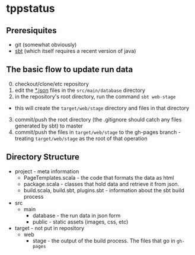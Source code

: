 # tppstatus

## Preresiquites
* git (somewhat obviously)
* [sbt](http://www.scala-sbt.org/) (which itself requires a recent version of java)

## The basic flow to update run data

0. checkout/clone/etc repository
1. edit the [*.json](http://json.org/) files in the `src/main/database` directory
2. in the repository's root directory, run the command `sbt web-stage`
  * this will create the `target/web/stage` directory and files in that directory
3. commit/push the root directory (the .gitignore should catch any files
  generated by sbt) to master
4. commit/push the files in `target/web/stage` to the gh-pages branch - treating
  `target/web/stage` as the root of that operation

## Directory Structure

* project - meta information
  * PageTemplates.scala - the code that formats the data as html 
  * package.scala - classes that hold data and retrieve it from json. 
  * build.scala, build.sbt, plugins.sbt - information about the sbt build process
* src
  * main
    * database - the run data in json form
    * public - static assets (images, css, etc)
* target - not put in repository
  * web
    * stage - the output of the build process. The files that go in `gh-pages`

